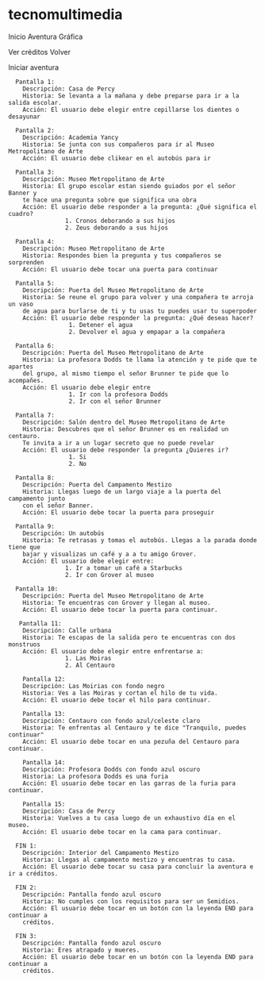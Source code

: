 # tecnomultimedia
Inicio Aventura Gráfica
   
   Ver créditos
      Volver
   
   Iniciar aventura
   
      Pantalla 1:
        Descripción: Casa de Percy 
        Historia: Se levanta a la mañana y debe preparse para ir a la salida escolar.
        Acción: El usuario debe elegir entre cepillarse los dientes o desayunar
        
      Pantalla 2: 
        Descripción: Academia Yancy
        Historia: Se junta con sus compañeros para ir al Museo Metropolitano de Arte  
        Acción: El usuario debe clikear en el autobús para ir
        
      Pantalla 3: 
        Descripción: Museo Metropolitano de Arte
        Historia: El grupo escolar estan siendo guiados por el señor Banner y 
        te hace una pregunta sobre que significa una obra  
        Acción: El usuario debe responder a la pregunta: ¿Qué significa el cuadro?
                    1. Cronos deborando a sus hijos
                    2. Zeus deborando a sus hijos
                    
      Pantalla 4: 
        Descripción: Museo Metropolitano de Arte
        Historia: Respondes bien la pregunta y tus compañeros se sorprenden
        Acción: El usuario debe tocar una puerta para continuar
      
      Pantalla 5: 
        Descripción: Puerta del Museo Metropolitano de Arte
        Historia: Se reune el grupo para volver y una compañera te arroja un vaso 
        de agua para burlarse de ti y tu usas tu puedes usar tu superpoder
        Acción: El usuario debe responder la pregunta: ¿Qué deseas hacer?
                     1. Detener el agua
                     2. Devolver el agua y empapar a la compañera
                     
      Pantalla 6: 
        Descripción: Puerta del Museo Metropolitano de Arte
        Historia: La profesora Dodds te llama la atención y te pide que te apartes
        del grupo, al mismo tiempo el señor Brunner te pide que lo acompañes. 
        Acción: El usuario debe elegir entre
                     1. Ir con la profesora Dodds
                     2. Ir con el señor Brunner
 
      Pantalla 7: 
        Descripción: Salón dentro del Museo Metropolitano de Arte
        Historia: Descubres que el señor Brunner es en realidad un centauro. 
        Te invita a ir a un lugar secreto que no puede revelar 
        Acción: El usuario debe responder la pregunta ¿Quieres ir?
                     1. Si
                     2. No
                     
      Pantalla 8: 
        Descripción: Puerta del Campamento Mestizo
        Historia: Llegas luego de un largo viaje a la puerta del campamento junto
        con el señor Banner.
        Acción: El usuario debe tocar la puerta para proseguir
        
      Pantalla 9: 
        Descripción: Un autobús
        Historia: Te retrasas y tomas el autobús. Llegas a la parada donde tiene que 
        bajar y visualizas un café y a a tu amigo Grover. 
        Acción: El usuario debe elegir entre:
                    1. Ir a tomar un café a Starbucks 
                    2. Ir con Grover al museo
                 
      Pantalla 10: 
        Descripción: Puerta del Museo Metropolitano de Arte
        Historia: Te encuentras con Grover y llegan al museo. 
        Acción: El usuario debe tocar la puerta para continuar.
                         
       Pantalla 11: 
        Descripción: Calle urbana
        Historia: Te escapas de la salida pero te encuentras con dos monstruos  
        Acción: El usuario debe elegir entre enfrentarse a:
                    1. Las Moiras
                    2. Al Centauro
        
        Pantalla 12: 
        Descripción: Las Moirias con fondo negro
        Historia: Ves a las Moiras y cortan el hilo de tu vida.  
        Acción: El usuario debe tocar el hilo para continuar.                
                         
        Pantalla 13: 
        Descripción: Centauro con fondo azul/celeste claro
        Historia: Te enfrentas al Centauro y te dice "Tranquilo, puedes continuar"  
        Acción: El usuario debe tocar en una pezuña del Centauro para continuar. 
        
        Pantalla 14: 
        Descripción: Profesora Dodds con fondo azul oscuro
        Historia: La profesora Dodds es una furia   
        Acción: El usuario debe tocar en las garras de la furia para continuar.
        
        Pantalla 15: 
        Descripción: Casa de Percy
        Historia: Vuelves a tu casa luego de un exhaustivo día en el museo.  
        Acción: El usuario debe tocar en la cama para continuar.
        
      FIN 1: 
        Descripción: Interior del Campamento Mestizo
        Historia: Llegas al campamento mestizo y encuentras tu casa. 
        Acción: El usuario debe tocar su casa para concluir la aventura e ir a créditos.
        
      FIN 2: 
        Descripción: Pantalla fondo azul oscuro
        Historia: No cumples con los requisitos para ser un Semidios.  
        Acción: El usuario debe tocar en un botón con la leyenda END para continuar a 
        créditos.
        
      FIN 3: 
        Descripción: Pantalla fondo azul oscuro
        Historia: Eres atrapado y mueres.   
        Acción: El usuario debe tocar en un botón con la leyenda END para continuar a 
        créditos.
